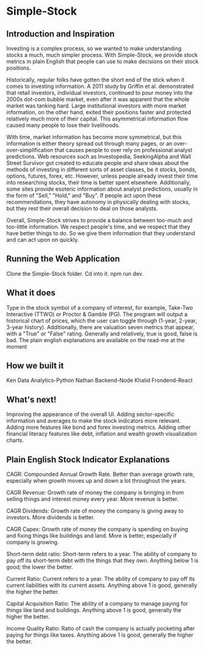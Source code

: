 # Simple-Stock

## Introduction and Inspiration

Investing is a complex process, so we wanted to make understanding stocks a much, much simpler process. With Simple-Stock, we provide stock metrics in plain English that people can use to make decisions on their stock positions.

Historically, regular folks have gotten the short end of the stick when it comes to investing information. A 2011 study by Griffin et al. demonstrated that retail investors, individual investors, continued to pour money into the 2000s dot-com bubble market, even after it was apparent that the whole market was tanking hard. Large institutional investors with more market information, on the other hand, exited their positions faster and protected relatively much more of their capital. This asymmetrical information flow caused many people to lose their livelihoods.

With time, market information has become more symmetrical, but this information is either theory spread out through many pages, or an over-over-simplification that causes people to over rely on professional analyst predictions. Web resources such as Investopedia, SeekingAlpha and Wall Street Survivor got created to educate people and share ideas about the methods of investing in different sorts of asset classes, be it stocks, bonds, options, futures, forex, etc. However, unless people already invest their time into researching stocks, their time is better spent elsewhere. Additionally, some sites provide esoteric information about analyst predictions, usually in the form of "Sell," "Hold," and "Buy". If people act upon these recommendations, they have autonomy in physically dealing with stocks, but they rest their overall decision to deal on those analysts.

Overall, Simple-Stock strives to provide a balance between too-much and too-little information. We respect people's time, and we respect that they have better things to do. So we give them information that they understand and can act upon on quickly.

## Running the Web Application

Clone the Simple-Stock folder. Cd into it. npm run dev.

## What it does

Type in the stock symbol of a company of interest, for example, Take-Two Interactive (TTWO) or Proctor & Gamble (PG). The program will output a historical chart of prices, which the user can toggle through (1-year, 2-year, 3-year history). Additionally, there are valuation seven metrics that appear, with a "True" or "False" rating. Generally and relatively, true is good, false is bad. The plain english explanations are available on the read-me at the moment

## How we built it

Ken Data Analytics-Python
Nathan Backend-Node
Khalid Frondend-React

## What's next!

Improving the appearance of the overall UI.
Adding sector-specific information and averages to make the stock indicators more relevant.
Adding more features like bond and forex investing metrics.
Adding other financial literacy features like debt, inflation and wealth growth visualization charts.

## Plain English Stock Indicator Explanations

CAGR: Compounded Annual Growth Rate. Better than average growth rate, especially when growth moves up and down
a lot throughout the years.

CAGR Revenue: Growth rate of money the company is bringing in from selling things
and interest money every year. More revenue is better.

CAGR Dividends: Growth rate of money the company is giving away to investors.
More dividends is better.

CAGR Capex: Growth rate of money the company is spending on buying and
fixing things like buildings and land. More is better, especially if company is
growing.

Short-term debt ratio: Short-term refers to a year. The ability of company to
pay off its short-term debt with the things that they own. Anything below 1 is
good; the lower the better.

Current Ratio: Current refers to a year. The ability of company to pay off its
current liabilities with its current assets. Anything above 1 is good, generally
the higher the better.

Capital Acquisition Ratio: The ability of a company to manage paying for things
like land and buildings. Anything above 1 is good, generally
the higher the better.

Income Quality Ratio: Ratio of cash the company is actually pocketing after
paying for things like taxes. Anything above 1 is good, generally
the higher the better.
